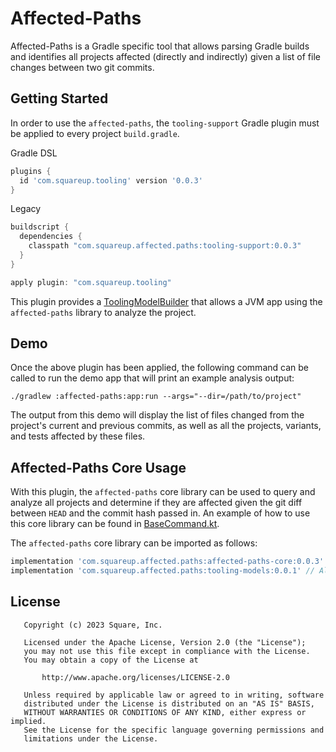 # Affected-Paths

Affected-Paths is a Gradle specific tool that allows parsing Gradle builds and identifies all projects affected
(directly and indirectly) given a list of file changes between two git commits.

## Getting Started

In order to use the `affected-paths`, the `tooling-support` Gradle plugin must be applied to every project `build.gradle`.

Gradle DSL
```groovy
plugins {
  id 'com.squareup.tooling' version '0.0.3'
}
```

Legacy
```groovy
buildscript {
  dependencies {
    classpath "com.squareup.affected.paths:tooling-support:0.0.3"
  }
}

apply plugin: "com.squareup.tooling"
```

This plugin provides a [ToolingModelBuilder][1] that allows a JVM app using the `affected-paths` library to analyze the project.

## Demo

Once the above plugin has been applied, the following command can be called to run the demo app that will print an example analysis output:

```shell
./gradlew :affected-paths:app:run --args="--dir=/path/to/project"
```

The output from this demo will display the list of files changed from the project's current and previous commits, as well as all the projects, variants, and tests affected by these files.

## Affected-Paths Core Usage

With this plugin, the `affected-paths` core library can be used to query and analyze all projects and determine if they are affected given the
git diff between `HEAD` and the commit hash passed in. An example of how to use this core library can be found in [BaseCommand.kt][2].

The `affected-paths` core library can be imported as follows:

```groovy
implementation 'com.squareup.affected.paths:affected-paths-core:0.0.3'
implementation 'com.squareup.affected.paths:tooling-models:0.0.1' // Also needed for interacting with models from core
```

## License
```
   Copyright (c) 2023 Square, Inc.

   Licensed under the Apache License, Version 2.0 (the "License");
   you may not use this file except in compliance with the License.
   You may obtain a copy of the License at

       http://www.apache.org/licenses/LICENSE-2.0

   Unless required by applicable law or agreed to in writing, software
   distributed under the License is distributed on an "AS IS" BASIS,
   WITHOUT WARRANTIES OR CONDITIONS OF ANY KIND, either express or implied.
   See the License for the specific language governing permissions and
   limitations under the License.
```

[1]:https://docs.gradle.org/current/javadoc/org/gradle/tooling/provider/model/ToolingModelBuilder.html
[2]:affected-paths/app/src/main/kotlin/com/squareup/affected/paths/app/commands/BaseCommand.kt

